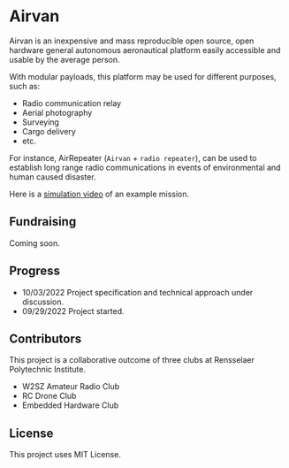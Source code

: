 # Airvan

Airvan is an inexpensive and mass reproducible open source, open hardware general autonomous aeronautical platform easily accessible and usable by the average person.

With modular payloads, this platform may be used for different purposes, such as:

- Radio communication relay
- Aerial photography
- Surveying
- Cargo delivery
- etc.

For instance, AirRepeater (`Airvan` + `radio repeater`), can be used to establish long range radio communications in events of environmental and human caused disaster.

Here is a [simulation video](https://youtu.be/J7g-IRBaNW4) of an example mission.

## Fundraising

Coming soon.

## Progress

- 10/03/2022 Project specification and technical approach under discussion.
- 09/29/2022 Project started.

## Contributors

This project is a collaborative outcome of three clubs at Rensselaer Polytechnic Institute.

- W2SZ Amateur Radio Club
- RC Drone Club
- Embedded Hardware Club

## License

This project uses MIT License.
